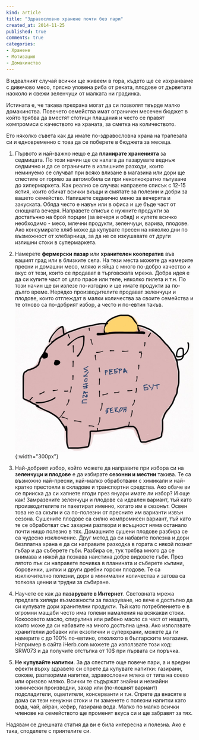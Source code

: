 ```yaml
---
kind: article
title: "Здравословно хранене почти без пари"
created_at: 2014-11-25 
published: true
comments: true
categories:
- Хранене
- Мотивация
- Домакинство
--- 
```

В идеалният случай всички ще живеем в гора, където ще се изхранваме с дивечово месо, прясно уловена риба от реката, плодове от дърветата наоколо и свежи зеленчуци от малката ни градинка. 

Истината е, че такава прехрана могат да си позволят твърде малко домакинства. Повечето семейства имат ограничен месечен бюджет в който трябва да вместят стотици плащания и често се правят компромиси с качеството на храната, за сметка на количеството.

Ето няколко съвета как да имате по-здравословна храна на трапезата си и едновременно с това да се поберете в бюджета за месеца.

1. Първото и най-важно нещо е да **планирате храненията** за седмицата. По този начин ще се налага да пазарувате веднъж седмично и да се ограничите в излишните разходи, които неминуемо се случват при всяко влизане в магазина или дори ще спестите от гориво за автомобила си при неколкократно пътуване до хипермаркета.
Как реално се случва: направете списък с 12-15 ястия, които обичат всички вкъщи и смятате за полезни и добри за вашето семейство. Напишете седмично меню за вечерята и закуската. Обяда често е навън или в офиса и ще бъде част от снощната вечеря.
Направете списък с нужните продукти за достатъчно на брой порции (за вечеря и обяд) и купете всичко необходимо - месо, млечни продукти, зеленчуци, варива, плодове. Ако консумирате хляб може да купувате пресен на няколко дни по възможност от хлебарница, за да не се изкушавате от други излишни стоки в супермаркета.

2. Намерете **фермерски пазар** или **хранителен кооператив** във вашият град или в близките села. На тези места можете да намерите пресни и домашни месо, мляко и яйца с много по-добро качество и вкус от тези, които се продават в търговската мрежа. Добра идея е да си купите част от цяло прасе или теле, няколко пилета и т.н. По този начин ще ви излезе по-изгодно и ще имате продукти за по-дълго време. Нерядко производителите продават зеленчуци и плодове, които отглеждат в малки количества за своите семейства и те отново са по-добрият избор, а често и по-евтин такъв.<br />
![Мед](/images/posts/Pig.jpg){:width="300px"}<br />

3. Най-добрият избор, който можете да направите при избора си на **зеленчуци и плодове** е да избирате **сезонни и местни** такива. Те са възможно най-пресни, най-малко обработвани с химикали и най-кратко престояли в складове и транспортни средства. Ако обаче ви се прииска да си хапнете ягоди през януари имате ли избор? И още как! Замразените зеленчуци и плодове са идеален вариант, тъй като производителите ги пакетират именно, когато им е сезонът. Освен това не са скъпи и са по-полезни от пресните им варианти извън сезона. Сушените плодове са силно компромисен вариант, тъй като те се обработват със захарни разтвори и всъщност няма останало почти нищо полезно в тях. Домашните сушени плодове разбира се са чудесно изключение. 
Друг метод да си набавите полезна и дори безплатна храна е да си направите разходка в гората с някой познат гъбар и да съберете гъби. Разбира се, тук трябва много да се внимава и някой да познава наистина добре видовете гъби. През лятото пък си направете почивка в планината и съберете къпини, боровинки, шипки и други дребни горски плодове. Те са изключително полезни, дори в минимални количества и затова са толкова ценни и трудни за събиране. 

4. Научете се как да **пазарувате в Интернет**. Световната мрежа предлага хиляди възможности за пазаруване, но вече е достъпно да си купувате дори хранителни продукти. Тъй като потреблението е в огромни мащаби често има големи намаления на всякакви стоки. Кокосовото масло, спирулина или рибено масло са част от нещата, които може да си набавите на много достъпна цена. Ако използвате хранителни добавки или екзотични и суперхрани, можете да ги намерите с до 100% по-евтино, отколкото в българските магазини.  Например в сайта iHerb.com можете да използвате този код: SRW073 и да получите отстъпка от 10$ при първата си поръчка.

5. **Не купувайте напитки**. За да спестите още повече пари, а и вредни ефекти върху здравето си спрете да купувате напитки: газирани, сокове, разтворими напитки, здравословни млека от типа на соево или оризово мляко. Всички те съдържат знайни и незнайни химически производни, захар или (по-лошият вариант) подсладители, оцветители, консерванти и т.н. Спрете да внасяте в дома си тези ненужни стоки и ги заменете с полезни напитки като вода, чай, айран, кефир, газирана вода. Малко по малко всички членове на семейството ще променят вкуса си и ще забравят за тях.

Надявам се днешната статия да ви е била интересна и полезна. Ако е така, споделете с приятелите си.












